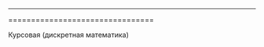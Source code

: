 --------------------------------
================================

Курсовая (дискретная математика)

